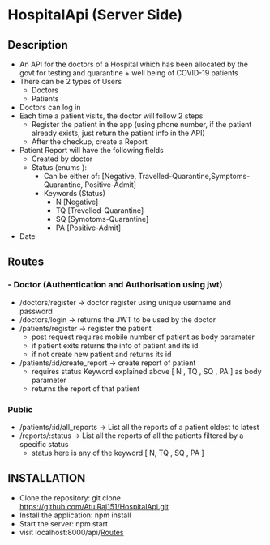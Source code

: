 # HospitalApi (Server Side)
## Description

- An API for the doctors of a Hospital which has been
allocated by the govt for testing and quarantine + well being of COVID-19
patients
- There can be 2 types of Users
  - Doctors
  - Patients
- Doctors can log in
- Each time a patient visits, the doctor will follow 2 steps
  - Register the patient in the app (using phone number, if the patient
  already exists, just return the patient info in the API)
  - After the checkup, create a Report
- Patient Report will have the following fields
  - Created by doctor
  - Status (enums ):
    - Can be either of: [Negative, Travelled-Quarantine,Symptoms-Quarantine, Positive-Admit]
    - Keywords (Status)
      - N [Negative]
      - TQ [Trevelled-Quarantine]
      - SQ [Symotoms-Quarantine]
      - PA [Positive-Admit]
- Date
## Routes
### - Doctor (Authentication and Authorisation using jwt)
- /doctors/register → doctor register using unique username and password
- /doctors/login → returns the JWT to be used by the doctor
- /patients/register  →  register the patient 
   - post request requires mobile number of patient as body parameter
   - if patient exits returns the info of patient and its id
   - if not create new patient and returns its id
- /patients/:id/create_report → create report of patient
  - requires status Keyword explained above [ N , TQ , SQ , PA ] as body parameter
  - returns the report of that patient
### Public
- /patients/:id/all_reports → List all the reports of a patient oldest to latest
- /reports/:status → List all the reports of all the patients filtered by a specific status
  - status here is any of the keyword [ N, TQ , SQ , PA ]

## INSTALLATION

- Clone the repository: git clone https://github.com/AtulRaj151/HospitalApi.git
- Install the application: npm install
- Start the server: npm start
- visit localhost:8000/api/[Routes](##Routes)
